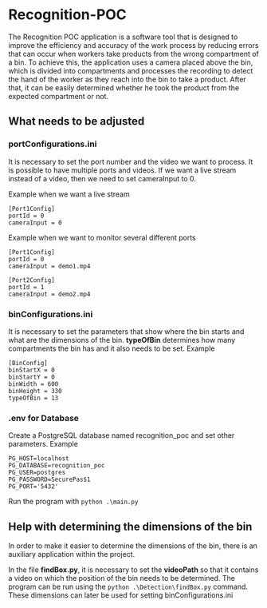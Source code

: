 # Recognition-POC
The Recognition POC application is a software tool that is designed to improve the efficiency and accuracy of the work process by reducing errors that can occur when workers take products from the wrong compartment of a bin. To achieve this, the application uses a camera placed above the bin, which is divided into compartments and processes the recording to detect the hand of the worker as they reach into the bin to take a product. After that, it can be easily determined whether he took the product from the expected compartment or not.

## What needs to be adjusted
### portConfigurations.ini 
It is necessary to set the port number and the video we want to process. It is possible to have multiple ports and videos. If we want a live stream instead of a video, then we need to set cameraInput to 0.

Example when we want a live stream
````
[Port1Config]
portId = 0
cameraInput = 0
````
Example when we want to monitor several different ports

````
[Port1Config]
portId = 0
cameraInput = demo1.mp4

[Port2Config]
portId = 1
cameraInput = demo2.mp4
````

### binConfigurations.ini
It is necessary to set the parameters that show where the bin starts and what are the dimensions of the bin. **typeOfBin** determines how many compartments the bin has and it also needs to be set.
Example 
````
[BinConfig]
binStartX = 0
binStartY = 0
binWidth = 600
binHeight = 330
typeOfBin = 13
````

### .env for Database 
Create a PostgreSQL database named recognition_poc and set other parameters. 
Example 
````
PG_HOST=localhost
PG_DATABASE=recognition_poc
PG_USER=postgres
PG_PASSWORD=SecurePas$1
PG_PORT='5432'
````


Run the program with ````python .\main.py````

## Help with determining the dimensions of the bin

In order to make it easier to determine the dimensions of the bin, there is an auxiliary application within the project.

In the file **findBox.py**, it is necessary to set the **videoPath** so that it contains a video on which the position of the bin needs to be determined.
The program can be run using the ````python .\Detection\findBox.py```` command. 
These dimensions can later be used for setting binConfigurations.ini
